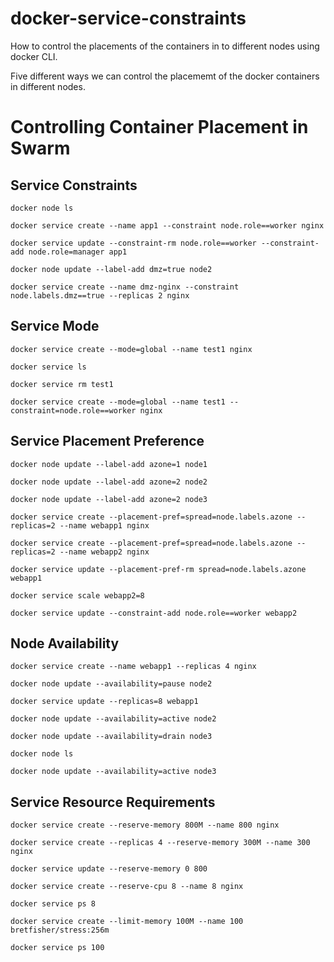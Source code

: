 # docker-service-constraints
How to control the placements of the containers in to different nodes using docker CLI.

Five different ways we can control the placememt of the docker containers in different nodes.


# Controlling Container Placement in Swarm

## Service Constraints

```
docker node ls

docker service create --name app1 --constraint node.role==worker nginx

docker service update --constraint-rm node.role==worker --constraint-add node.role=manager app1

docker node update --label-add dmz=true node2

docker service create --name dmz-nginx --constraint node.labels.dmz==true --replicas 2 nginx

```
## Service Mode

```
docker service create --mode=global --name test1 nginx

docker service ls

docker service rm test1

docker service create --mode=global --name test1 --constraint=node.role==worker nginx

```
## Service Placement Preference

```
docker node update --label-add azone=1 node1

docker node update --label-add azone=2 node2

docker node update --label-add azone=2 node3

docker service create --placement-pref=spread=node.labels.azone --replicas=2 --name webapp1 nginx

docker service create --placement-pref=spread=node.labels.azone --replicas=2 --name webapp2 nginx

docker service update --placement-pref-rm spread=node.labels.azone webapp1

docker service scale webapp2=8

docker service update --constraint-add node.role==worker webapp2
```

## Node Availability
```
docker service create --name webapp1 --replicas 4 nginx

docker node update --availability=pause node2

docker service update --replicas=8 webapp1

docker node update --availability=active node2

docker node update --availability=drain node3

docker node ls

docker node update --availability=active node3
```
## Service Resource Requirements
```
docker service create --reserve-memory 800M --name 800 nginx

docker service create --replicas 4 --reserve-memory 300M --name 300 nginx

docker service update --reserve-memory 0 800

docker service create --reserve-cpu 8 --name 8 nginx

docker service ps 8

docker service create --limit-memory 100M --name 100 bretfisher/stress:256m

docker service ps 100
```
